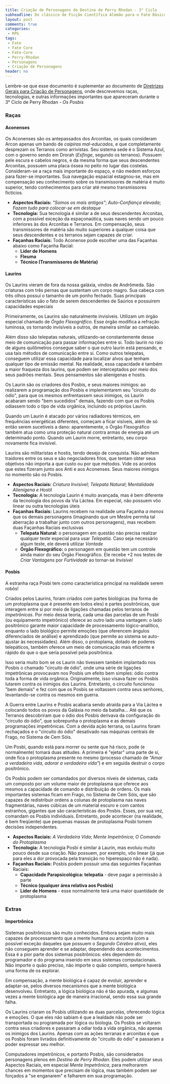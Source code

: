 ```yaml
---
title: Criação de Personagens do Destino de Perry Rhodan - 3° Ciclo
subheadline: Do clássico de Ficção Científica Alemão para o Fate Básico
layout: post
comments: true
categories:
 - RPG
tags:
 - Fate
 - Fate Core
 - Fate-Core
 - Perry-Rhodan
 - Personagens
 - Criação de Personagens
header: no
---
```


Lembre-se   que  esse   documento  é   suplementar  ao   documento  de
[Diretrizes Gerais para Criação de Personagens](/rpg/2015/06/22/CriacaoDePersonagem.html),
onde descrevemos raças, tecnologias,  e outras informações importantes
que apareceram durante o 3° Ciclo de Perry Rhodan - *Os Posbis*

### Raças

#### Aconenses

Os Aconenses  são os antepassados  dos Arconitas, os  quais consideram
Arcon apenas um bando de  *caipiras mal-educados*, e que completamente
desprezam os Terranos  como arrivistas.  Seu sistema sede  é o Sistema
Azul,  com   o  governo  sendo   em  Drorah  (*Esfinge*,   segundo  os
terranos). Possuem pele escura e cabelos  negros, e da mesma forma que
seus descendentes Arconitas, possuem uma placa óssea no peito no lugar
das costelas.  Consideram-se a raça  mais importante do espaço,  e não
medem  esforços  para  fazer-se importantes.  Sua  navegação  espacial
estagnou-se,   mas   em   compensação  seu   conhecimento   sobre   os
transmissores de  matéria é  muito superior, tendo  conhecimentos para
criar até mesmo transmissores fictícios.

- **Aspectos  Raciais:** *"Somos  os  mais antigos"*;  *Auto-Confiança
  elevada*; *Fazem tudo para colocar-se em destaque*
- **Tecnologia:**  Sua tecnologia  é  similar a  de seus  descendentes
  Arconitas, com a possível exceção da espaçonaútica, suas naves sendo
  um pouco  inferiores às  dos Arconitas  e Terranos.  Em compensação,
  seus transmissores de matéria são  muito superiores a qualquer coisa
  que seus descendentes e os terranos sejam capazes de criar.
- **Façanhas Raciais:**  Todo Aconense pode escolher  uma das Façanhas
  abaixo como Façanha Racial:
  - **Líder de Homens**
  - **Fleuma**
  - **Técnico (Transmissores de Matéria)**

#### Laurins

Os Laurins vieram  de fora da nossa galáxia, vindos  de Andrômeda. São
criaturas com três pernas que sustentam um corpo magro. Sua cabeça com
três  olhos possui  o tamanho  de um  ponho fechado.   Suas principais
características  são  o  fato  de  serem  descendentes  de  Saúrios  e
possuirem capacidades especiais

Primeiramente,  os Laurins  são naturalmente  invisíveis. Utilizam  um
órgão especial chamado de *Órgão  Flexográfico*. Esse órgão modifica a
refração luminosa, os tornando invisíveis a outros, de maneira similar
ao camaleão.

Além disso são telepatas  naturais, utilizando-se constantemente desse
meio de comunicação para passar  informações entre si.  Todo laurin no
raio  de alguns  quilômetros consegue  saber o  que outro  laurin está
pensando, e  usa tais  métodos de comunicação  entre si.   Como outros
telepatas, conseguem utilizar essa capacidade para localizar alvos que
tenham qualquer tipo de emissão  mental. Na realidade, essa capacidade
é também a maior fraqueza dos laurins, que podem ser interceptados por
meio  dos seus  padrões mentais.  Seus pensamentos  são alienígenas  e
hostis.

Os Laurin  são os criadores  dos Posbis,  e seus maiores  inimigos: ao
realizarem a programação  dos Posbis e implementarem  seu "circuito do
ódio",  para  que os  mesmos  enfrentassem  seus inimigos,  os  Laurin
acabaram  sendo "bem  sucedidos"  demais, fazendo  com  que os  Posbis
odiassem todo o tipo de vida orgânica, incluindo os próprios Laurin.

Quando  um  Laurin  é  atacado  por  vários  radiadores  térmicos,  em
frequências energéticas diferentes, começam  a ficar visíveis, além de
só então serem sucetíveis a  dano: aparentemente, o Órgão Flexográfico
também atua como  uma proteção natural contra armas de  energia até um
determinado  ponto.  Quando um  Laurin  morre,  entretanto, seu  corpo
novamente fica invisível.

Laurins  são militaristas  e hostis,  tendo desejo  de conquista.  Não
admitem traidores entre  os seus e são negociadores  frios, que tentam
obter seus objetivos não importa a  que custo ou por que métodos. Vide
os acordos  que estes  fizeram junto  aos Anti  e aos  Aconenses. Seus
maiores inimigos no momento são os Posbis.

- **Aspectos  Raciais:**  *Criatura  Invisível*;  *Telepata  Natural*;
  *Mentalidade Alienígena e Hostil*
- **Tecnologia:**  A tecnologia  Laurin é  muito avançada,  mas é  bem
  diferente da  tecnologia dos povos  da Via Láctea. Em  especial, não
  possuem vôo linear ou outra tecnologias úteis
- **Façanhas Raciais:**  Laurins recebem  na realidade uma  Façanha *a
  menos* que os  demais personagens (imaginando que  um Mestre permita
  tal aberração a trabalhar junto com outros personagens), mas recebem
  duas Façanhas Raciais exclusivas
  - **Telepata Natural:** o personagem em questão não precisa realizar
    qualquer  teste   especial  para   usar  *Telepatia*.   Caso  seja
    necessário algum teste, ele deverá utilizar *Vontade*
  - **Órgão Flexográfico:**  o personagem  em questão tem  um controle
    ainda maior do seu Órgão Flexográfico. Ele recebe +2 nos testes de
    *Criar Vantagens* por *Furtividade* ao tornar-se *Invisível*

#### Posbis

A estranha raça  Posbi tem como característica  principal na realidade
serem robôs!

Criados pelos Laurins,  foram criados com partes  biológicas (na forma
de um protoplasma que é presente em todos eles) e partes positrônicas,
que interagem entre si por meio de ligações chamadas pelos terranos de
*impetrônicas*. Por  meio dessa  teoria, cada uma  das parcelas  de um
Posbi (ou equipamento impetrônico) oferece ao outro lado uma vantagem:
o  lado   positrônico  garante   maior  capacidade   de  processamento
lógico-analítico,  enquanto  o  lado biológico  permite  emoções  (que
oferencem ângulos diferenciados de análise) e aprendizado (que permite
ao sistema se auto-ajustar às necessidades). Além disso, o protoplama,
dotado de poderes  telepáticos, também oferece um  meio de comunicação
mais eficiente e rápido do que o que seria possível pela positrônica.

Isso seria muito  bom se os Laurin não tivessem  também implantado nos
Posbis  o chamado  "circuito  de  ódio", onde  uma  série de  ligações
impetrônicas provocavam nos Posbis um  efeito bem simples: ódio contra
toda a  forma de  vida orgânica. Originalmente,  isso visava  fazer os
Posbis lutarem contra os inimigos  dos Laurins. Entretanto, o circuito
funcionou "bem  demais" e fez  com que  os Posbis se  voltassem contra
seus senhores, levantando-se contra os mesmos em guerra.

A Guerra  entre Laurins  e Posbis  acabaria sendo  atraída para  a Via
Láctea e colocando todos os povos da Galáxia no meio da batalha... Até
que  os  Terranos  descobriram  que  o ódio  dos  Posbis  derivava  da
configuração do "circuito do ódio",  que sobrepunha o protoplasma e as
demais  programações  impetrônicas.  Com  a devida  ação  terrana,  os
Laurins  foram  rechaçados  e  o "circuito  do  ódio"  desativado  nas
máquinas centrais de Frago, no Sistema de Cem Sóis.

Um  Posbi, quando  está para  morrer ou  sente que  há risco,  pode (e
normalmente) tomará duas atitudes. A  primeira é "ejetar" uma parte de
si, onde  fica o  protoplasma presente no  mesmo (processo  chamado de
*"Amar a  verdadeira vida,  adorar a verdadeira  vida"*) e  em seguida
destruir o corpo positrônico.

Os Posbis podem  ser comandados por diversos níveis  de sistemas, cada
um composto por um volume maior  de protoplasma que oferece aos mesmos
a capacidade de comando e  distribuição de ordens. Os mais importantes
sistemas ficam  em Frago, no Sistema  de Cem Sóis, que  são capazes de
redistribuir ordens a colunas  de protoplasma nas naves fragmentárias,
naves cúbicas de  um material escuro e com  cantos estranhos, gigantes
que são  características dos Posbis.  Esses, por sua vez,  comandam os
Posbis individuais.  Entretanto, pode  acontecer (na realidade,  é bem
freqüente)  que pequenas  massas de  protoplasma Posbi  tomem decisões
independentes.

- **Aspectos  Raciais:**  *A  Verdadeira Vida*;  *Mente  Impetrônica*;
  *O Comando do Protoplasma*
- **Tecnologia:** A tecnologia  Posbi é similar à  Laurin, mas evoluiu
  muito pouco desde sua criação.  Não possuem, por exemplo, vôo linear
  (já que para eles a dor  provocada pela transição no hiperespaço não
  é nada).
- **Façanhas  Raciais:**  Posbis  podem   possuir  uma  das  seguintes
  Façanhas Raciais:
  - **Capacidade Parapsicológica: telepatia** - deve pagar a permissão
    à parte
  - **Técnico (qualquer área relativa aos Posbis)**
  - **Líder de Homens**  - esse normalmente terá  uma maior quantidade
    de protoplasma

### Extras

#### Impertrônica

Sistemas positrônicos  são muito  conhecidos. Embora sejam  muito mais
capazes  de  processamento que  a  mente  humana  ou arconita  (com  a
possível exceção daqueles que possuem o *Segundo Cérebro* ativo), eles
não    conseguem   aprender    e    se    adaptar,   dependendo    dos
acontecimentos. Essa  é a pior  parte dos sistemas  positrônicos: eles
dependem  do  programador e  do  programa  inserido em  seus  sistemas
computacionais.  Não  importe  o  quão preciso,  não  importe  o  quão
completo, sempre haverá uma forma de os explorar.

Em  compensação, a  mente biológica  é  capaz de  evoluir, aprender  e
adaptar-se,   pelos  diversos   mecanismos  que   a  mente   biológica
desenvolveu.  Entretanto, a  lógica  biológica não  é  tão apurada,  e
algumas vezes a mente biológica  age de maneira irracional, sendo essa
sua grande falha.

Os Laurins criaram  os Posbis utilizando as  duas parcelas, oferecendo
lógica e emoções. O que eles não  sabiam é que a lealdade não pode ser
transportada  ou  programada por  lógica  ou  biologia. Os  Posbis  se
voltaram  contra  seus  criadores  e  passaram a  odiar  toda  a  vida
orgânica,  não apenas  os inimigos  dos Laurins.  Apenas com  as ações
terranas e arconitas é que os Posbis foram livrados definitivamente do
"circuito do ódio" e passaram a poder expressar seu melhor.

Computadores  impetrônicos,   e  portanto  Posbis,   são  considerados
personagens plenos em  *Destino de Perry Rhodan*.  Eles podem utilizar
seus  Aspectos   Raciais,  em   especial  *Mente   Impetrônica*,  para
melhorarem  chances em  momentos que  precisam de  lógica, mas  também
podem ser forçados a "se enganarem" e falharem em sua programação.
